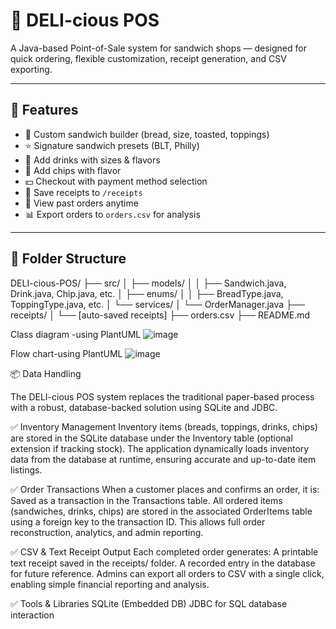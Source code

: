 # 🥪 DELI-cious POS

A Java-based Point-of-Sale system for sandwich shops — designed for quick ordering, flexible customization, receipt generation, and CSV exporting.

---

## 🚀 Features

- 🔧 Custom sandwich builder (bread, size, toasted, toppings)
- ⭐ Signature sandwich presets (BLT, Philly)
- 🥤 Add drinks with sizes & flavors
- 🍟 Add chips with flavor
- 💵 Checkout with payment method selection
- 🧾 Save receipts to `/receipts`
- 📂 View past orders anytime
- 📊 Export orders to `orders.csv` for analysis

---

## 📁 Folder Structure

DELI-cious-POS/
├── src/
│ ├── models/
│ │ ├── Sandwich.java, Drink.java, Chip.java, etc.
│ ├── enums/
│ │ ├── BreadType.java, ToppingType.java, etc.
│ └── services/
│ └── OrderManager.java
├── receipts/
│ └── [auto-saved receipts]
├── orders.csv
├── README.md



Class diagram  -using PlantUML
![image](https://github.com/user-attachments/assets/1a8272d7-7520-4384-8f75-d978789841a1)




Flow chart-using PlantUML
![image](https://github.com/user-attachments/assets/818b4009-2ef1-4ab9-a6bb-a9d3c7996d61)



📦 Data Handling

The DELI-cious POS system replaces the traditional paper-based process with a robust, database-backed solution using SQLite and JDBC.

✅ Inventory Management
Inventory items (breads, toppings, drinks, chips) are stored in the SQLite database under the Inventory table (optional extension if tracking stock).
The application dynamically loads inventory data from the database at runtime, ensuring accurate and up-to-date item listings.


✅ Order Transactions
When a customer places and confirms an order, it is:
Saved as a transaction in the Transactions table.
All ordered items (sandwiches, drinks, chips) are stored in the associated OrderItems table using a foreign key to the transaction ID.
This allows full order reconstruction, analytics, and admin reporting.


✅ CSV & Text Receipt Output
Each completed order generates:
A printable text receipt saved in the receipts/ folder.
A recorded entry in the database for future reference.
Admins can export all orders to CSV with a single click, enabling simple financial reporting and analysis.


✅ Tools & Libraries
SQLite (Embedded DB)
JDBC for SQL database interaction


